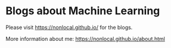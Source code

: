 # Blogs about Machine Learning

Please visit https://nonlocal.github.io/ for the blogs.

More information about me: https://nonlocal.github.io/about.html



<!--- This is the repository for your blog! Click *_config.yml* above to get started and fill in the details. Then click *index.md* and edit it to start creating your home page.
--->
